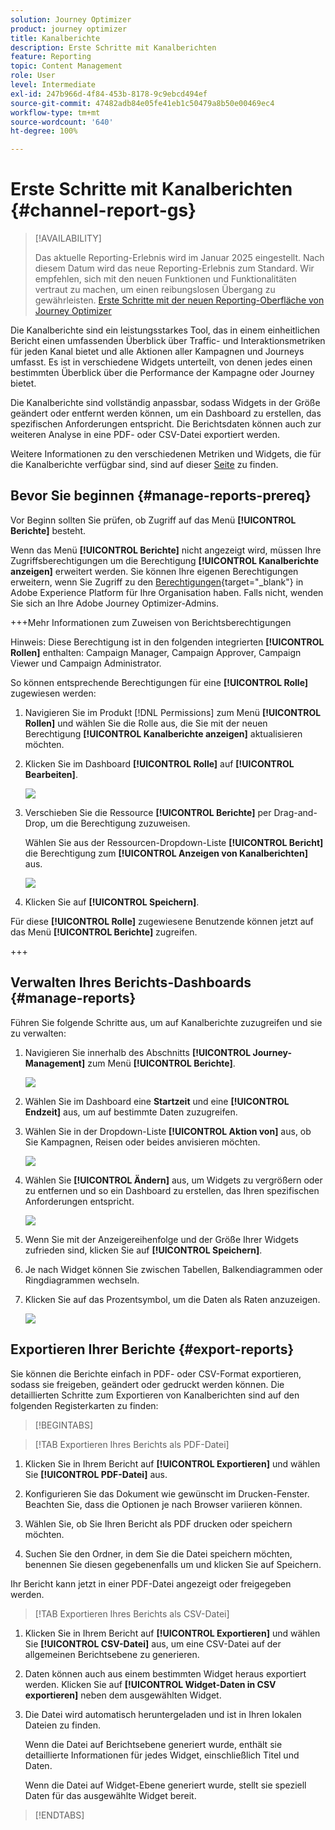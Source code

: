 ```yaml
---
solution: Journey Optimizer
product: journey optimizer
title: Kanalberichte
description: Erste Schritte mit Kanalberichten
feature: Reporting
topic: Content Management
role: User
level: Intermediate
exl-id: 247b966d-4f84-453b-8178-9c9ebcd494ef
source-git-commit: 47482adb84e05fe41eb1c50479a8b50e00469ec4
workflow-type: tm+mt
source-wordcount: '640'
ht-degree: 100%

---
```


# Erste Schritte mit Kanalberichten {#channel-report-gs}

>[!AVAILABILITY]
>
>Das aktuelle Reporting-Erlebnis wird im Januar 2025 eingestellt. Nach diesem Datum wird das neue Reporting-Erlebnis zum Standard. Wir empfehlen, sich mit den neuen Funktionen und Funktionalitäten vertraut zu machen, um einen reibungslosen Übergang zu gewährleisten. [Erste Schritte mit der neuen Reporting-Oberfläche von Journey Optimizer](report-gs-cja.md)

Die Kanalberichte sind ein leistungsstarkes Tool, das in einem einheitlichen Bericht einen umfassenden Überblick über Traffic- und Interaktionsmetriken für jeden Kanal bietet und alle Aktionen aller Kampagnen und Journeys umfasst. Es ist in verschiedene Widgets unterteilt, von denen jedes einen bestimmten Überblick über die Performance der Kampagne oder Journey bietet.

Die Kanalberichte sind vollständig anpassbar, sodass Widgets in der Größe geändert oder entfernt werden können, um ein Dashboard zu erstellen, das spezifischen Anforderungen entspricht. Die Berichtsdaten können auch zur weiteren Analyse in eine PDF- oder CSV-Datei exportiert werden.

Weitere Informationen zu den verschiedenen Metriken und Widgets, die für die Kanalberichte verfügbar sind, sind auf dieser [Seite](channel-report.md) zu finden.

## Bevor Sie beginnen {#manage-reports-prereq}

Vor Beginn sollten Sie prüfen, ob Zugriff auf das Menü **[!UICONTROL Berichte]** besteht.

Wenn das Menü **[!UICONTROL Berichte]** nicht angezeigt wird, müssen Ihre Zugriffsberechtigungen um die Berechtigung **[!UICONTROL Kanalberichte anzeigen]** erweitert werden. Sie können Ihre eigenen Berechtigungen erweitern, wenn Sie Zugriff zu den [Berechtigungen](https://experienceleague.adobe.com/docs/experience-platform/access-control/home.html?lang=de){target="_blank"} in Adobe Experience Platform für Ihre Organisation haben. Falls nicht, wenden Sie sich an Ihre Adobe Journey Optimizer-Admins.

+++Mehr Informationen zum Zuweisen von Berichtsberechtigungen

Hinweis: Diese Berechtigung ist in den folgenden integrierten **[!UICONTROL Rollen]** enthalten: Campaign Manager, Campaign Approver, Campaign Viewer und Campaign Administrator.

So können entsprechende Berechtigungen für eine **[!UICONTROL Rolle]** zugewiesen werden:

1. Navigieren Sie im Produkt [!DNL Permissions] zum Menü **[!UICONTROL Rollen]** und wählen Sie die Rolle aus, die Sie mit der neuen Berechtigung **[!UICONTROL Kanalberichte anzeigen]** aktualisieren möchten.

1. Klicken Sie im Dashboard **[!UICONTROL Rolle]** auf **[!UICONTROL Bearbeiten]**.

   ![](assets/channel_permission_1.png)

1. Verschieben Sie die Ressource **[!UICONTROL Berichte]** per Drag-and-Drop, um die Berechtigung zuzuweisen.

   Wählen Sie aus der Ressourcen-Dropdown-Liste **[!UICONTROL Bericht]** die Berechtigung zum **[!UICONTROL Anzeigen von Kanalberichten]** aus.

   ![](assets/channel_permission_2.png)

1. Klicken Sie auf **[!UICONTROL Speichern]**.

Für diese **[!UICONTROL Rolle]** zugewiesene Benutzende können jetzt auf das Menü **[!UICONTROL Berichte]** zugreifen.

+++

## Verwalten Ihres Berichts-Dashboards {#manage-reports}

Führen Sie folgende Schritte aus, um auf Kanalberichte zuzugreifen und sie zu verwalten:

1. Navigieren Sie innerhalb des Abschnitts **[!UICONTROL Journey-Management]** zum Menü **[!UICONTROL Berichte]**.

   ![](assets/channel_report_1.png)

1. Wählen Sie im Dashboard eine **Startzeit** und eine **[!UICONTROL Endzeit]** aus, um auf bestimmte Daten zuzugreifen.

1. Wählen Sie in der Dropdown-Liste **[!UICONTROL Aktion von]** aus, ob Sie Kampagnen, Reisen oder beides anvisieren möchten.

   ![](assets/channel_report_2.png)

1. Wählen Sie **[!UICONTROL Ändern]** aus, um Widgets zu vergrößern oder zu entfernen und so ein Dashboard zu erstellen, das Ihren spezifischen Anforderungen entspricht.

   ![](assets/channel_report_3.png)

1. Wenn Sie mit der Anzeigereihenfolge und der Größe Ihrer Widgets zufrieden sind, klicken Sie auf **[!UICONTROL Speichern]**.

1. Je nach Widget können Sie zwischen Tabellen, Balkendiagrammen oder Ringdiagrammen wechseln.

1. Klicken Sie auf das Prozentsymbol, um die Daten als Raten anzuzeigen.

   ![](assets/channel_report_4.png)

## Exportieren Ihrer Berichte {#export-reports}

Sie können die Berichte einfach in PDF- oder CSV-Format exportieren, sodass sie freigeben, geändert oder gedruckt werden können. Die detaillierten Schritte zum Exportieren von Kanalberichten sind auf den folgenden Registerkarten zu finden:

>[!BEGINTABS]

>[!TAB Exportieren Ihres Berichts als PDF-Datei]

1. Klicken Sie in Ihrem Bericht auf **[!UICONTROL Exportieren]** und wählen Sie **[!UICONTROL PDF-Datei]** aus.

1. Konfigurieren Sie das Dokument wie gewünscht im Drucken-Fenster. Beachten Sie, dass die Optionen je nach Browser variieren können.

1. Wählen Sie, ob Sie Ihren Bericht als PDF drucken oder speichern möchten.

1. Suchen Sie den Ordner, in dem Sie die Datei speichern möchten, benennen Sie diesen gegebenenfalls um und klicken Sie auf Speichern.

Ihr Bericht kann jetzt in einer PDF-Datei angezeigt oder freigegeben werden.

>[!TAB Exportieren Ihres Berichts als CSV-Datei]

1. Klicken Sie in Ihrem Bericht auf **[!UICONTROL Exportieren]** und wählen Sie **[!UICONTROL CSV-Datei]** aus, um eine CSV-Datei auf der allgemeinen Berichtsebene zu generieren.

1. Daten können auch aus einem bestimmten Widget heraus exportiert werden. Klicken Sie auf **[!UICONTROL Widget-Daten in CSV exportieren]** neben dem ausgewählten Widget.

1. Die Datei wird automatisch heruntergeladen und ist in Ihren lokalen Dateien zu finden.

   Wenn die Datei auf Berichtsebene generiert wurde, enthält sie detaillierte Informationen für jedes Widget, einschließlich Titel und Daten.

   Wenn die Datei auf Widget-Ebene generiert wurde, stellt sie speziell Daten für das ausgewählte Widget bereit.

>[!ENDTABS]
